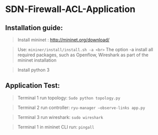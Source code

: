 # SDN-Firewall-ACL-Application

## Installation guide:
> Install mininet  : http://mininet.org/download/

> Use:  ``mininer/install/install.sh -a <br>``
  The option -a install all required packages, such as Openflow, Wireshark as part of the mininet installation
  
> Install  python 3


## Application Test:
> Terminal 1 run topology:   ``Sudo python topology.py``

> Terminal 2 run controller:  ``ryu-manager –observe-links app.py``

> Terminal 3 run wireshark: ``sudo wireshark``

> Terminal 1 in mininet CLI run: ``pingall``
